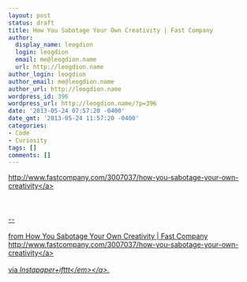 ```yaml
---
layout: post
status: draft
title: How You Sabotage Your Own Creativity | Fast Company
author:
  display_name: leogdion
  login: leogdion
  email: me@leogdion.name
  url: http://leogdion.name
author_login: leogdion
author_email: me@leogdion.name
author_url: http://leogdion.name
wordpress_id: 396
wordpress_url: http://leogdion.name/?p=396
date: '2013-05-24 07:57:20 -0400'
date_gmt: '2013-05-24 11:57:20 -0400'
categories:
- Code
- Curiosity
tags: []
comments: []
---
```

<p><a href="http:&#47;&#47;www.fastcompany.com&#47;3007037&#47;how-you-sabotage-your-own-creativity">http:&#47;&#47;www.fastcompany.com&#47;3007037&#47;how-you-sabotage-your-own-creativity<&#47;a><br><br />
<br><br />
--<br><br />
from How You Sabotage Your Own Creativity | Fast Company <a href="http:&#47;&#47;www.fastcompany.com&#47;3007037&#47;how-you-sabotage-your-own-creativity">http:&#47;&#47;www.fastcompany.com&#47;3007037&#47;how-you-sabotage-your-own-creativity<&#47;a><br><br />
via <a href="http:&#47;&#47;ifttt.com&#47;recipes&#47;4071"><em>Instapaper+ifttt<&#47;em><&#47;a>.</p>
